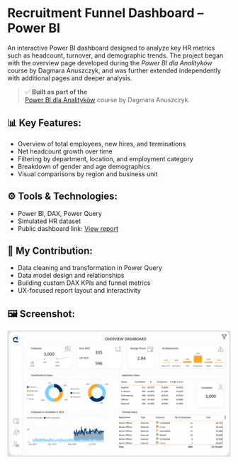 # Recruitment Funnel Dashboard – Power BI

An interactive Power BI dashboard designed to analyze key HR metrics such as headcount, turnover, and demographic trends. The project began with the overview page developed during the *Power BI dla Analityków* course by Dagmara Anuszczyk, and was further extended independently with additional pages and deeper analysis.

> ✅ **Built as part of the**  
> [Power BI dla Analityków](https://bideveloper.pl/pbifundamentals/) course by Dagmara Anuszczyk.

## 📊 Key Features:
- Overview of total employees, new hires, and terminations
- Net headcount growth over time
- Filtering by department, location, and employment category
- Breakdown of gender and age demographics
- Visual comparisons by region and business unit

## ⚙️ Tools & Technologies:
- Power BI, DAX, Power Query
- Simulated HR dataset
- Public dashboard link: [View report](https://app.powerbi.com/view?r=eyJrIjoiMDI0ZDM1MWUtMjE4Yi00NDEzLTgzNmUtM2U2ZTRkYmY5Y2NiIiwidCI6IjI3ZjExNTYzLTlhMDgtNDNiZC1hZDhmLTJlZGZiZTkxNmMzNCJ9)

## 🧩 My Contribution:
- Data cleaning and transformation in Power Query
- Data model design and relationships
- Building custom DAX KPIs and funnel metrics
- UX-focused report layout and interactivity

## 🖼️ Screenshot:

![Employee Dashboard Overview](./Overview.png)

